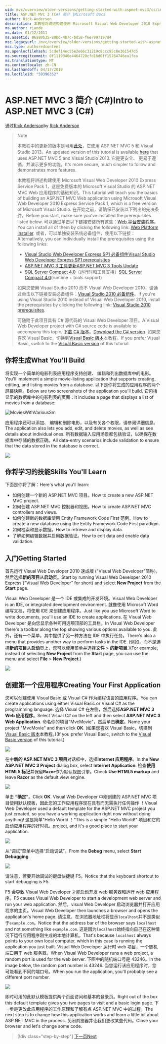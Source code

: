 ```yaml
---
uid: mvc/overview/older-versions/getting-started-with-aspnet-mvc3/cs/intro-to-aspnet-mvc-3
title: ASP.NET MVC 3 (C#) 简介 |Microsoft Docs
author: Rick-Anderson
description: 本教程将讲述构建使用 Microsoft Visual Web Developer 2010 Express Service Pack 1，这是一个 ASP.NET MVC Web 应用程序的基础知识...
ms.author: riande
ms.date: 01/12/2011
ms.assetid: 86a80b35-88bd-4b7c-bd58-f6e7997197d4
msc.legacyurl: /mvc/overview/older-versions/getting-started-with-aspnet-mvc3/cs/intro-to-aspnet-mvc-3
msc.type: authoredcontent
ms.openlocfilehash: 5cdef14ec55e2e66c31219c8ccc95c8e361547d5
ms.sourcegitcommit: 0f1119340e4464720cfd16d0ff15764746ea1fea
ms.translationtype: MT
ms.contentlocale: zh-CN
ms.lasthandoff: 04/17/2019
ms.locfileid: "59396352"
---
```

# <a name="intro-to-aspnet-mvc-3-c"></a><span data-ttu-id="ee236-103">ASP.NET MVC 3 简介 (C#)</span><span class="sxs-lookup"><span data-stu-id="ee236-103">Intro to ASP.NET MVC 3 (C#)</span></span>

<span data-ttu-id="ee236-104">通过[Rick Anderson]((https://twitter.com/RickAndMSFT))</span><span class="sxs-lookup"><span data-stu-id="ee236-104">by [Rick Anderson]((https://twitter.com/RickAndMSFT))</span></span>

> > [!NOTE]
> > <span data-ttu-id="ee236-105">本教程中的更新的版本是可用[此处](../../../getting-started/introduction/getting-started.md)，它使用 ASP.NET MVC 5 和 Visual Studio 2013。</span><span class="sxs-lookup"><span data-stu-id="ee236-105">An updated version of this tutorial is available [here](../../../getting-started/introduction/getting-started.md) that uses ASP.NET MVC 5 and Visual Studio 2013.</span></span> <span data-ttu-id="ee236-106">它是更安全、 更易于遵循，并演示更多的功能。</span><span class="sxs-lookup"><span data-stu-id="ee236-106">It's more secure, much simpler to follow and demonstrates more features.</span></span>
> 
> 
> <span data-ttu-id="ee236-107">本教程将讲述构建使用 Microsoft Visual Web Developer 2010 Express Service Pack 1，这是免费版本的 Microsoft Visual Studio 的 ASP.NET MVC Web 应用程序的基础知识。</span><span class="sxs-lookup"><span data-stu-id="ee236-107">This tutorial will teach you the basics of building an ASP.NET MVC Web application using Microsoft Visual Web Developer 2010 Express Service Pack 1, which is a free version of Microsoft Visual Studio.</span></span> <span data-ttu-id="ee236-108">在开始之前，请确保已安装以下列出的先决条件。</span><span class="sxs-lookup"><span data-stu-id="ee236-108">Before you start, make sure you've installed the prerequisites listed below.</span></span> <span data-ttu-id="ee236-109">可以通过单击以下链接安装所有这些：[Web 平台安装程序](https://www.microsoft.com/web/gallery/install.aspx?appid=VWD2010SP1Pack)。</span><span class="sxs-lookup"><span data-stu-id="ee236-109">You can install all of them by clicking the following link: [Web Platform Installer](https://www.microsoft.com/web/gallery/install.aspx?appid=VWD2010SP1Pack).</span></span> <span data-ttu-id="ee236-110">或者，可以单独安装系统必备组件，使用以下链接：</span><span class="sxs-lookup"><span data-stu-id="ee236-110">Alternatively, you can individually install the prerequisites using the following links:</span></span>
> 
> - [<span data-ttu-id="ee236-111">Visual Studio Web Developer Express SP1 必备组件</span><span class="sxs-lookup"><span data-stu-id="ee236-111">Visual Studio Web Developer Express SP1 prerequisites</span></span>](https://www.microsoft.com/web/gallery/install.aspx?appid=VWD2010SP1Pack)
> - [<span data-ttu-id="ee236-112">ASP.NET MVC 3 工具更新</span><span class="sxs-lookup"><span data-stu-id="ee236-112">ASP.NET MVC 3 Tools Update</span></span>](https://www.microsoft.com/web/gallery/install.aspx?appsxml=&amp;appid=MVC3)
> - <span data-ttu-id="ee236-113">[SQL Server Compact 4.0](https://www.microsoft.com/web/gallery/install.aspx?appid=SQLCE;SQLCEVSTools_4_0)（运行时和工具支持）</span><span class="sxs-lookup"><span data-stu-id="ee236-113">[SQL Server Compact 4.0](https://www.microsoft.com/web/gallery/install.aspx?appid=SQLCE;SQLCEVSTools_4_0)(runtime + tools support)</span></span>
> 
> <span data-ttu-id="ee236-114">如果您使用 Visual Studio 2010 而不 Visual Web Developer 2010，请通过单击以下链接安装必备组件：[Visual Studio 2010 必备组件](https://www.microsoft.com/web/gallery/install.aspx?appsxml=&amp;appid=VS2010SP1Pack)。</span><span class="sxs-lookup"><span data-stu-id="ee236-114">If you're using Visual Studio 2010 instead of Visual Web Developer 2010, install the prerequisites by clicking the following link: [Visual Studio 2010 prerequisites](https://www.microsoft.com/web/gallery/install.aspx?appsxml=&amp;appid=VS2010SP1Pack).</span></span>
> 
> <span data-ttu-id="ee236-115">可随附于此项目具有 C# 源代码的 Visual Web Developer 项目。</span><span class="sxs-lookup"><span data-stu-id="ee236-115">A Visual Web Developer project with C# source code is available to accompany this topic.</span></span> <span data-ttu-id="ee236-116">[下载 C# 版本](https://code.msdn.microsoft.com/Introduction-to-MVC-3-10d1b098)。</span><span class="sxs-lookup"><span data-stu-id="ee236-116">[Download the C# version](https://code.msdn.microsoft.com/Introduction-to-MVC-3-10d1b098).</span></span> <span data-ttu-id="ee236-117">如果您喜欢 Visual Basic，切换到[Visual Basic 版本](../vb/intro-to-aspnet-mvc-3.md)本教程。</span><span class="sxs-lookup"><span data-stu-id="ee236-117">If you prefer Visual Basic, switch to the [Visual Basic version](../vb/intro-to-aspnet-mvc-3.md) of this tutorial.</span></span>


## <a name="what-youll-build"></a><span data-ttu-id="ee236-118">你将生成</span><span class="sxs-lookup"><span data-stu-id="ee236-118">What You'll Build</span></span>

<span data-ttu-id="ee236-119">将实现一个简单的电影列表应用程序支持创建、 编辑和列出数据库中的电影。</span><span class="sxs-lookup"><span data-stu-id="ee236-119">You'll implement a simple movie-listing application that supports creating, editing, and listing movies from a database.</span></span> <span data-ttu-id="ee236-120">以下是你将生成的应用程序的两个屏幕快照。</span><span class="sxs-lookup"><span data-stu-id="ee236-120">Below are two screenshots of the application you'll build.</span></span> <span data-ttu-id="ee236-121">它包括显示的数据库中的电影列表的页面：</span><span class="sxs-lookup"><span data-stu-id="ee236-121">It includes a page that displays a list of movies from a database:</span></span>

![MoviesWithVariousSm](intro-to-aspnet-mvc-3/_static/image1.png)

<span data-ttu-id="ee236-123">应用程序还可以添加、 编辑和删除电影，以及有关各个权限，请参阅详细信息。</span><span class="sxs-lookup"><span data-stu-id="ee236-123">The application also lets you add, edit, and delete movies, as well as see details about individual ones.</span></span> <span data-ttu-id="ee236-124">所有数据输入应用场景都包括验证，以确保在数据库中存储的数据正确。</span><span class="sxs-lookup"><span data-stu-id="ee236-124">All data-entry scenarios include validation to ensure that the data stored in the database is correct.</span></span>

![](intro-to-aspnet-mvc-3/_static/image2.png)

## <a name="skills-youll-learn"></a><span data-ttu-id="ee236-125">你将学习的技能</span><span class="sxs-lookup"><span data-stu-id="ee236-125">Skills You'll Learn</span></span>

<span data-ttu-id="ee236-126">下面是你将了解：</span><span class="sxs-lookup"><span data-stu-id="ee236-126">Here's what you'll learn:</span></span>

- <span data-ttu-id="ee236-127">如何创建一个新的 ASP.NET MVC 项目。</span><span class="sxs-lookup"><span data-stu-id="ee236-127">How to create a new ASP.NET MVC project.</span></span>
- <span data-ttu-id="ee236-128">如何创建 ASP.NET MVC 控制器和视图。</span><span class="sxs-lookup"><span data-stu-id="ee236-128">How to create ASP.NET MVC controllers and views.</span></span>
- <span data-ttu-id="ee236-129">如何创建新的数据库使用 Entity Framework Code First 范例。</span><span class="sxs-lookup"><span data-stu-id="ee236-129">How to create a new database using the Entity Framework Code First paradigm.</span></span>
- <span data-ttu-id="ee236-130">如何检索和显示数据。</span><span class="sxs-lookup"><span data-stu-id="ee236-130">How to retrieve and display data.</span></span>
- <span data-ttu-id="ee236-131">了解如何编辑数据并启用数据验证。</span><span class="sxs-lookup"><span data-stu-id="ee236-131">How to edit data and enable data validation.</span></span>

## <a name="getting-started"></a><span data-ttu-id="ee236-132">入门</span><span class="sxs-lookup"><span data-stu-id="ee236-132">Getting Started</span></span>

<span data-ttu-id="ee236-133">首先运行 Visual Web Developer 2010 速成版 ("Visual Web Developer"简称)，然后选择**新的项目**从**启动**页。</span><span class="sxs-lookup"><span data-stu-id="ee236-133">Start by running Visual Web Developer 2010 Express ("Visual Web Developer" for short) and select **New Project** from the **Start** page.</span></span>

<span data-ttu-id="ee236-134">Visual Web Developer 是一个 IDE 或集成的开发环境。</span><span class="sxs-lookup"><span data-stu-id="ee236-134">Visual Web Developer is an IDE, or integrated development environment.</span></span> <span data-ttu-id="ee236-135">就像使用 Microsoft Word 编写文档，将使用 IDE 来创建应用程序。</span><span class="sxs-lookup"><span data-stu-id="ee236-135">Just like you use Microsoft Word to write documents, you'll use an IDE to create applications.</span></span> <span data-ttu-id="ee236-136">在 Visual Web Developer 是向您显示各种可用选项顶部的工具栏。</span><span class="sxs-lookup"><span data-stu-id="ee236-136">In Visual Web Developer there's a toolbar along the top showing various options available to you.</span></span> <span data-ttu-id="ee236-137">此外，还有一个菜单，其中提供了另一种方法在 IDE 中执行任务。</span><span class="sxs-lookup"><span data-stu-id="ee236-137">There's also a menu that provides another way to perform tasks in the IDE.</span></span> <span data-ttu-id="ee236-138">(例如，而不是选择**新的项目**从**启动**页上，您可以使用菜单并选择**文件** &gt; **的新项目**.)</span><span class="sxs-lookup"><span data-stu-id="ee236-138">(For example, instead of selecting **New Project** from the **Start** page, you can use the menu and select **File** &gt; **New Project**.)</span></span>

[![](intro-to-aspnet-mvc-3/_static/image4.png)](intro-to-aspnet-mvc-3/_static/image3.png)

## <a name="creating-your-first-application"></a><span data-ttu-id="ee236-139">创建第一个应用程序</span><span class="sxs-lookup"><span data-stu-id="ee236-139">Creating Your First Application</span></span>

<span data-ttu-id="ee236-140">您可以创建使用 Visual Basic 或 Visual C# 作为编程语言的应用程序。</span><span class="sxs-lookup"><span data-stu-id="ee236-140">You can create applications using either Visual Basic or Visual C# as the programming language.</span></span> <span data-ttu-id="ee236-141">选择 Visual C# 在左侧，然后选择**ASP.NET MVC 3 Web 应用程序**。</span><span class="sxs-lookup"><span data-stu-id="ee236-141">Select Visual C# on the left and then select **ASP.NET MVC 3 Web Application**.</span></span> <span data-ttu-id="ee236-142">命名你的项目"MvcMovie"，然后单击**确定**。</span><span class="sxs-lookup"><span data-stu-id="ee236-142">Name your project "MvcMovie" and then click **OK**.</span></span> <span data-ttu-id="ee236-143">(如果您喜欢 Visual Basic，切换到[Visual Basic 版本](../vb/intro-to-aspnet-mvc-3.md)本教程。)</span><span class="sxs-lookup"><span data-stu-id="ee236-143">(If you prefer Visual Basic, switch to the [Visual Basic version](../vb/intro-to-aspnet-mvc-3.md) of this tutorial.)</span></span>

![](intro-to-aspnet-mvc-3/_static/image5.png)

<span data-ttu-id="ee236-144">在中**新的 ASP.NET MVC 3 项目**对话框中，选择**Internet 应用程序**。</span><span class="sxs-lookup"><span data-stu-id="ee236-144">In the **New ASP.NET MVC 3 Project** dialog box, select **Internet Application**.</span></span> <span data-ttu-id="ee236-145">检查**使用 HTML5 标记**并保留**Razor**作为默认视图引擎。</span><span class="sxs-lookup"><span data-stu-id="ee236-145">Check **Use HTML5 markup** and leave **Razor** as the default view engine.</span></span>

![](intro-to-aspnet-mvc-3/_static/image6.png)

<span data-ttu-id="ee236-146">单击 **“确定”**。</span><span class="sxs-lookup"><span data-stu-id="ee236-146">Click **OK**.</span></span> <span data-ttu-id="ee236-147">Visual Web Developer 中刚创建的 ASP.NET MVC 项目使用默认模板，因此您的工作应用程序现在具有而无需执行任何操作 ！</span><span class="sxs-lookup"><span data-stu-id="ee236-147">Visual Web Developer used a default template for the ASP.NET MVC project you just created, so you have a working application right now without doing anything!</span></span> <span data-ttu-id="ee236-148">这是简单"Hello World ！"</span><span class="sxs-lookup"><span data-stu-id="ee236-148">This is a simple "Hello World!"</span></span> <span data-ttu-id="ee236-149">项目和它的启动应用程序的好时机。</span><span class="sxs-lookup"><span data-stu-id="ee236-149">project, and it's a good place to start your application.</span></span>

[![](intro-to-aspnet-mvc-3/_static/image8.png)](intro-to-aspnet-mvc-3/_static/image7.png)

<span data-ttu-id="ee236-150">从“调试”菜单中选择“启动调试”。</span><span class="sxs-lookup"><span data-stu-id="ee236-150">From the **Debug** menu, select **Start Debugging**.</span></span>

![](intro-to-aspnet-mvc-3/_static/image9.png)

<span data-ttu-id="ee236-151">请注意，若要开始调试的键盘快捷键 F5。</span><span class="sxs-lookup"><span data-stu-id="ee236-151">Notice that the keyboard shortcut to start debugging is F5.</span></span>

<span data-ttu-id="ee236-152">F5 会导致 Visual Web Developer 才能启动开发 web 服务器和运行 web 应用程序。</span><span class="sxs-lookup"><span data-stu-id="ee236-152">F5 causes Visual Web Developer to start a development web server and run your web application.</span></span> <span data-ttu-id="ee236-153">然后，visual Web Developer 启动浏览器并打开应用程序的主页。</span><span class="sxs-lookup"><span data-stu-id="ee236-153">Visual Web Developer then launches a browser and opens the application's home page.</span></span> <span data-ttu-id="ee236-154">请注意，在浏览器地址栏将显示`localhost`并不是类似于`example.com`。</span><span class="sxs-lookup"><span data-stu-id="ee236-154">Notice that the address bar of the browser says `localhost` and not something like `example.com`.</span></span> <span data-ttu-id="ee236-155">这是因为`localhost`始终指向自己在这种情况下运行应用程序刚生成的本地计算机。</span><span class="sxs-lookup"><span data-stu-id="ee236-155">That's because `localhost` always points to your own local computer, which in this case is running the application you just built.</span></span> <span data-ttu-id="ee236-156">Visual Web Developer 运行时 web 项目，一个随机端口用于 web 服务器。</span><span class="sxs-lookup"><span data-stu-id="ee236-156">When Visual Web Developer runs a web project, a random port is used for the web server.</span></span> <span data-ttu-id="ee236-157">下图中的随机端口号是 43246。</span><span class="sxs-lookup"><span data-stu-id="ee236-157">In the image below, the random port number is 43246.</span></span> <span data-ttu-id="ee236-158">当您运行该应用程序时，您可能看到不同的端口号。</span><span class="sxs-lookup"><span data-stu-id="ee236-158">When you run the application, you'll probably see a different port number.</span></span>

![](intro-to-aspnet-mvc-3/_static/image10.png)

<span data-ttu-id="ee236-159">即时可用的此默认模板提供两个页面访问和基本的登录页。</span><span class="sxs-lookup"><span data-stu-id="ee236-159">Right out of the box this default template gives you two pages to visit and a basic login page.</span></span> <span data-ttu-id="ee236-160">下一步是更改此应用程序的工作原理和了解有点 ASP.NET MVC 中的过程。</span><span class="sxs-lookup"><span data-stu-id="ee236-160">The next step is to change how this application works and learn a little bit about ASP.NET MVC in the process.</span></span> <span data-ttu-id="ee236-161">关闭浏览器并让我们更改某些代码。</span><span class="sxs-lookup"><span data-stu-id="ee236-161">Close your browser and let's change some code.</span></span>

> [!div class="step-by-step"]
> [<span data-ttu-id="ee236-162">下一页</span><span class="sxs-lookup"><span data-stu-id="ee236-162">Next</span></span>](adding-a-controller.md)
